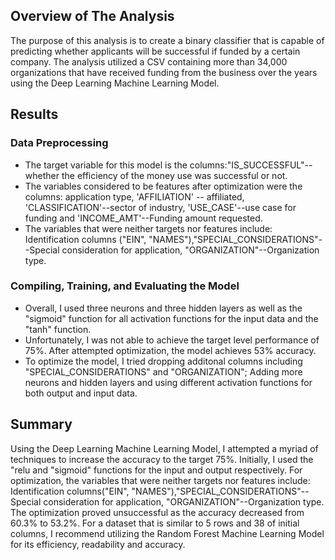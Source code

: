 ## Overview of The Analysis 

The purpose of this analysis is to create a binary classifier that is capable of predicting whether 
applicants will be successful if funded by a certain company. The analysis utilized a CSV containing
more than 34,000 organizations that have received funding from the business over the years using the 
Deep Learning Machine Learning Model. 

## Results

   ### Data Preprocessing 
   
   - The target variable for this model is the columns:"IS_SUCCESSFUL"-- whether the efficiency of the 
      money use was successful or not. 
   - The variables considered to be features after optimization were the columns: application type, 
     'AFFILIATION' -- affiliated, 'CLASSIFICATION'--sector of industry, 'USE_CASE'--use case for 
      funding and 'INCOME_AMT'--Funding amount requested.
   - The variables that were neither targets nor features include: Identification columns
      ("EIN", "NAMES"),"SPECIAL_CONSIDERATIONS"--Special consideration for application,
       "ORGANIZATION"--Organization type.

   ### Compiling, Training, and Evaluating the Model
   - Overall, I used three neurons and three hidden layers as well as the "sigmoid" function for all 
     activation functions for the input data and the "tanh" function. 
   - Unfortunately, I was not able to achieve the target level performance of 75%. After attempted 
      optimization, the model achieves 53% accuracy. 
   - To optimize the model, I tried dropping additonal columns including "SPECIAL_CONSIDERATIONS"
     and "ORGANIZATION"; Adding more neurons and hidden layers and using different activation 
     functions for both output and input data.
 
## Summary
Using the Deep Learning Machine Learning Model, I attempted a myriad of techniques to increase the 
accuracy to the target 75%. Initially, I used the "relu and "sigmoid" functions for the input and
output respectively. For optimization, the variables that were neither targets nor features include: 
Identification columns("EIN", "NAMES"),"SPECIAL_CONSIDERATIONS"--Special consideration for application,
"ORGANIZATION"--Organization type. The optimization proved unsuccessful as the accuracy decreased from 
60.3% to 53.2%. For a dataset that is similar to 5 rows and 38 of initial columns, I recommend utilizing
the Random Forest Machine Learning Model for its efficiency, readability and accuracy.
